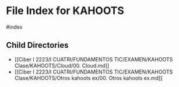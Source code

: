 # File Index for KAHOOTS
#index

## Child Directories

- [[Ciber I 2223/I CUATRI/FUNDAMENTOS TIC/EXAMEN/KAHOOTS Clase/KAHOOTS/Cloud/00. Cloud.md]]
- [[Ciber I 2223/I CUATRI/FUNDAMENTOS TIC/EXAMEN/KAHOOTS Clase/KAHOOTS/Otros kahoots ex/00. Otros kahoots ex.md]]

